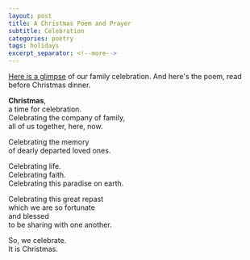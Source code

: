 ```yaml
---
layout: post
title: A Christmas Poem and Prayer
subtitle: Celebration
categories: poetry
tags: holidays
excerpt_separator: <!--more-->
---
```

[Here is a glimpse](https://youtu.be/YuFVAS7PXBs) of our family celebration. And here's the poem, read before Christmas dinner.

**Christmas**,  
a time for celebration.  
Celebrating the company of family,  
all of us together, here, now.  

Celebrating the memory  
of dearly departed loved ones.  

Celebrating life.  
Celebrating faith.  
Celebrating this paradise on earth.  

Celebrating this great repast  
which we are so fortunate  
and blessed  
to be sharing with one another.  

So, we celebrate.  
It is Christmas.  